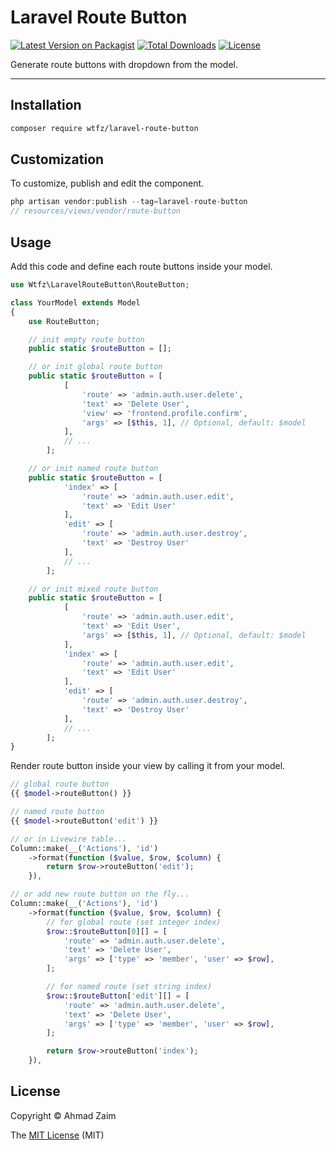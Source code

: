 # Laravel Route Button

[![Latest Version on Packagist](https://img.shields.io/packagist/v/wtfz/laravel-route-button)](https://packagist.org/packages/wtfz/laravel-route-button)
[![Total Downloads](https://img.shields.io/packagist/dt/wtfz/laravel-route-button)](https://packagist.org/packages/wtfz/laravel-route-button)
[![License](https://img.shields.io/packagist/l/wtfz/laravel-route-button)](https://packagist.org/packages/wtfz/laravel-route-button)

Generate route buttons with dropdown from the model.

---

## Installation

```bash
composer require wtfz/laravel-route-button
```

## Customization

To customize, publish and edit the component.

```php
php artisan vendor:publish --tag=laravel-route-button
// resources/views/vendor/route-button
```

## Usage

Add this code and define each route buttons inside your model.

```php
use Wtfz\LaravelRouteButton\RouteButton;

class YourModel extends Model
{
    use RouteButton;

    // init empty route button
    public static $routeButton = [];

    // or init global route button
    public static $routeButton = [
            [
                'route' => 'admin.auth.user.delete',
                'text' => 'Delete User',
                'view' => 'frontend.profile.confirm',
                'args' => [$this, 1], // Optional, default: $model
            ],
            // ...
        ];

    // or init named route button
    public static $routeButton = [
            'index' => [
                'route' => 'admin.auth.user.edit',
                'text' => 'Edit User'
            ],
            'edit' => [
                'route' => 'admin.auth.user.destroy',
                'text' => 'Destroy User'
            ],
            // ...
        ];

    // or init mixed route button
    public static $routeButton = [
            [
                'route' => 'admin.auth.user.edit',
                'text' => 'Edit User',
                'args' => [$this, 1], // Optional, default: $model
            ],
            'index' => [
                'route' => 'admin.auth.user.edit',
                'text' => 'Edit User'
            ],
            'edit' => [
                'route' => 'admin.auth.user.destroy',
                'text' => 'Destroy User'
            ],
            // ...
        ];
}
```

Render route button inside your view by calling it from your model.

```php
// global route button
{{ $model->routeButton() }}

// named route button
{{ $model->routeButton('edit') }}

// or in Livewire table...
Column::make(__('Actions'), 'id')
    ->format(function ($value, $row, $column) {
        return $row->routeButton('edit');
    }),

// or add new route button on the fly...
Column::make(__('Actions'), 'id')
    ->format(function ($value, $row, $column) {
        // for global route (set integer index)
        $row::$routeButton[0][] = [
            'route' => 'admin.auth.user.delete',
            'text' => 'Delete User',
            'args' => ['type' => 'member', 'user' => $row],
        ];

        // for named route (set string index)
        $row::$routeButton['edit'][] = [
            'route' => 'admin.auth.user.delete',
            'text' => 'Delete User',
            'args' => ['type' => 'member', 'user' => $row],
        ];

        return $row->routeButton('index');
    }),
```

## License

Copyright © Ahmad Zaim

The [MIT License](LICENSE.md) (MIT)
